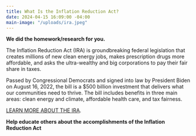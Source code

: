 ```yaml
---
title: What Is the Inflation Reduction Act?
date: 2024-04-15 16:09:00 -04:00
main-image: "/uploads/ira.jpeg"
---
```


**We did the homework/research for you.** 
 
The Inflation Reduction Act (IRA) is groundbreaking federal legislation that creates millions of new clean energy jobs, makes prescription drugs more affordable, and asks the ultra-wealthy and big corporations to pay their fair share in taxes.

Passed by Congressional Democrats and signed into law by President Biden on August 16, 2022, the bill is a $500 billion investment that delivers what our communities need to thrive. The bill includes benefits in three main areas: clean energy and climate, affordable health care, and tax fairness. 
  
<a class="nav-link" href="https://indivisible.org/resource/what-inflation-reduction-act-ira">LEARN MORE ABOUT THE IRA</a>.
 
**Help educate others about the accomplishments of the Inflation Reduction Act**

